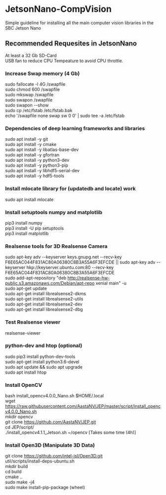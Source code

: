 # JetsonNano-CompVision
Simple guideline for installing all the main computer vision libraries in the SBC Jetson Nano


## Recommended Requesites in JetsonNano
At least a 32 Gb SD-Card \
USB fan to reduce CPU Tempeature to avoid CPU throttle.


### Increase Swap memory (4 Gb)
sudo fallocate -l 4G /swapfile\
sudo chmod 600 /swapfile\
sudo mkswap /swapfile\
sudo swapon /swapfile\
sudo swapon --show\
sudo cp /etc/fstab /etc/fstab.bak\
echo '/swapfile none swap sw 0 0' | sudo tee -a /etc/fstab

### Dependencies of deep learning frameworks and libraries
sudo apt install -y git \
sudo apt install -y cmake \
sudo apt install -y libatlas-base-dev \
sudo apt install -y gfortran \
sudo apt install -y python3-dev \
sudo apt install -y python3-pip \
sudo apt install -y libhdf5-serial-dev \
sudo apt install -y hdf5-tools 

### Install mlocate library for (updatedb and locate) work
sudo apt install mlocate

### Install setuptools numpy and matplotlib
pip3 install numpy\
pip3 install -U pip setuptools\
pip3 install matplotlib

### Realsense tools for 3D Realsense Camera
sudo apt-key adv --keyserver keys.gnupg.net --recv-key F6E65AC044F831AC80A06380C8B3A55A6F3EFCDE || sudo apt-key adv --keyserver hkp://keyserver.ubuntu.com:80 --recv-key F6E65AC044F831AC80A06380C8B3A55A6F3EFCDE\
sudo add-apt-repository "deb http://realsense-hw-public.s3.amazonaws.com/Debian/apt-repo xenial main" -u\
sudo apt-get update\
sudo apt-get install librealsense2-dkms\
sudo apt-get install librealsense2-utils \
sudo apt-get install librealsense2-dev \
sudo apt-get install librealsense2-dbg 

### Test Realsense viewer
realsense-viewer 

### python-dev and htop (optional)
sudo pip3 install python-dev-tools \
sudo apt-get install python3.6-devel \
sudo apt update && sudo apt upgrade \
sudo apt install htop

### Install OpenCV
bash install_opencv4.0.0_Nano.sh $HOME/.local \
wget https://raw.githubusercontent.com/AastaNV/JEP/master/script/install_opencv4.0.0_Nano.sh \
mkdir opencv \
git clone https://github.com/AastaNV/JEP.git \
cd JEP/script/ \
./install_opencv4.1.1_Jetson.sh ~/opencv  [Takes some time (4h)] 

### Install Open3D (Manipulate 3D Data)
git clone https://github.com/intel-isl/Open3D.git \
util/scripts/install-deps-ubuntu.sh \
mkdir build \
cd build \
cmake .. \
sudo make -j4 \
sudo make install-pip-package (wheel)
